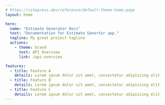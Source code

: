 ```yaml
---
# https://vitepress.dev/reference/default-theme-home-page
layout: home

hero:
  name: "Estimate Generator Docs"
  text: "Documentation for Estimate Genertor app."
  tagline: My great project tagline
  actions:
    - theme: brand
      text: API Overview
      link: /api-overview

features:
  - title: Feature A
    details: Lorem ipsum dolor sit amet, consectetur adipiscing elit
  - title: Feature B
    details: Lorem ipsum dolor sit amet, consectetur adipiscing elit
  - title: Feature C
    details: Lorem ipsum dolor sit amet, consectetur adipiscing elit
---
```

